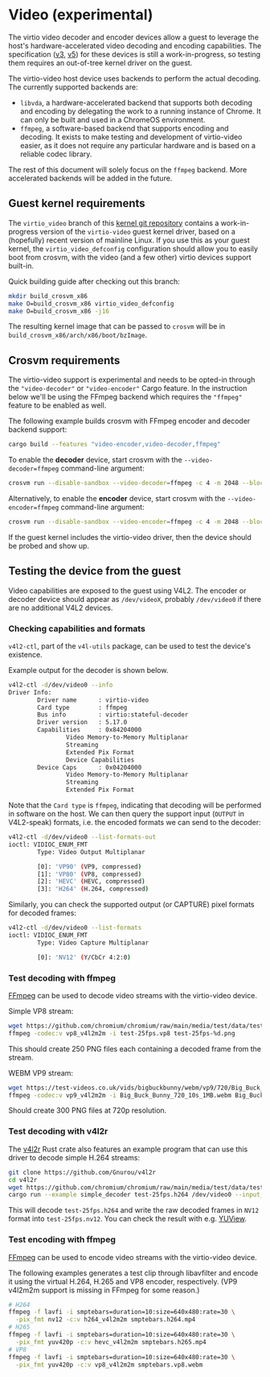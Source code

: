 # Video (experimental)

The virtio video decoder and encoder devices allow a guest to leverage the host's
hardware-accelerated video decoding and encoding capabilities. The specification ([v3], [v5]) for
these devices is still a work-in-progress, so testing them requires an out-of-tree kernel driver on
the guest.

The virtio-video host device uses backends to perform the actual decoding. The currently supported
backends are:

- `libvda`, a hardware-accelerated backend that supports both decoding and encoding by delegating
  the work to a running instance of Chrome. It can only be built and used in a ChromeOS environment.
- `ffmpeg`, a software-based backend that supports encoding and decoding. It exists to make testing
  and development of virtio-video easier, as it does not require any particular hardware and is
  based on a reliable codec library.

The rest of this document will solely focus on the `ffmpeg` backend. More accelerated backends will
be added in the future.

## Guest kernel requirements

The `virtio_video` branch of this [kernel git repository](https://github.com/Gnurou/linux) contains
a work-in-progress version of the `virtio-video` guest kernel driver, based on a (hopefully) recent
version of mainline Linux. If you use this as your guest kernel, the `virtio_video_defconfig`
configuration should allow you to easily boot from crosvm, with the video (and a few other) virtio
devices support built-in.

Quick building guide after checking out this branch:

```sh
mkdir build_crosvm_x86
make O=build_crosvm_x86 virtio_video_defconfig
make O=build_crosvm_x86 -j16
```

The resulting kernel image that can be passed to `crosvm` will be in
`build_crosvm_x86/arch/x86/boot/bzImage`.

## Crosvm requirements

The virtio-video support is experimental and needs to be opted-in through the `"video-decoder"` or
`"video-encoder"` Cargo feature. In the instruction below we'll be using the FFmpeg backend which
requires the `"ffmpeg"` feature to be enabled as well.

The following example builds crosvm with FFmpeg encoder and decoder backend support:

```sh
cargo build --features "video-encoder,video-decoder,ffmpeg"
```

To enable the **decoder** device, start crosvm with the `--video-decoder=ffmpeg` command-line
argument:

```sh
crosvm run --disable-sandbox --video-decoder=ffmpeg -c 4 -m 2048 --block /path/to/disk.img,root --serial type=stdout,hardware=virtio-console,console=true,stdin=true /path/to/bzImage
```

Alternatively, to enable the **encoder** device, start crosvm with the `--video-encoder=ffmpeg`
command-line argument:

```sh
crosvm run --disable-sandbox --video-encoder=ffmpeg -c 4 -m 2048 --block /path/to/disk.img,root --serial type=stdout,hardware=virtio-console,console=true,stdin=true /path/to/bzImage
```

If the guest kernel includes the virtio-video driver, then the device should be probed and show up.

## Testing the device from the guest

Video capabilities are exposed to the guest using V4L2. The encoder or decoder device should appear
as `/dev/videoX`, probably `/dev/video0` if there are no additional V4L2 devices.

### Checking capabilities and formats

`v4l2-ctl`, part of the `v4l-utils` package, can be used to test the device's existence.

Example output for the decoder is shown below.

```sh
v4l2-ctl -d/dev/video0 --info
Driver Info:
        Driver name      : virtio-video
        Card type        : ffmpeg
        Bus info         : virtio:stateful-decoder
        Driver version   : 5.17.0
        Capabilities     : 0x84204000
                Video Memory-to-Memory Multiplanar
                Streaming
                Extended Pix Format
                Device Capabilities
        Device Caps      : 0x04204000
                Video Memory-to-Memory Multiplanar
                Streaming
                Extended Pix Format
```

Note that the `Card type` is `ffmpeg`, indicating that decoding will be performed in software on the
host. We can then query the support input (`OUTPUT` in V4L2-speak) formats, i.e. the encoded formats
we can send to the decoder:

```sh
v4l2-ctl -d/dev/video0 --list-formats-out
ioctl: VIDIOC_ENUM_FMT
        Type: Video Output Multiplanar

        [0]: 'VP90' (VP9, compressed)
        [1]: 'VP80' (VP8, compressed)
        [2]: 'HEVC' (HEVC, compressed)
        [3]: 'H264' (H.264, compressed)
```

Similarly, you can check the supported output (or CAPTURE) pixel formats for decoded frames:

```sh
v4l2-ctl -d/dev/video0 --list-formats
ioctl: VIDIOC_ENUM_FMT
        Type: Video Capture Multiplanar

        [0]: 'NV12' (Y/CbCr 4:2:0)
```

### Test decoding with ffmpeg

[FFmpeg](https://ffmpeg.org/) can be used to decode video streams with the virtio-video device.

Simple VP8 stream:

```sh
wget https://github.com/chromium/chromium/raw/main/media/test/data/test-25fps.vp8
ffmpeg -codec:v vp8_v4l2m2m -i test-25fps.vp8 test-25fps-%d.png
```

This should create 250 PNG files each containing a decoded frame from the stream.

WEBM VP9 stream:

```sh
wget https://test-videos.co.uk/vids/bigbuckbunny/webm/vp9/720/Big_Buck_Bunny_720_10s_1MB.webm
ffmpeg -codec:v vp9_v4l2m2m -i Big_Buck_Bunny_720_10s_1MB.webm Big_Buck_Bunny-%d.png
```

Should create 300 PNG files at 720p resolution.

### Test decoding with v4l2r

The [v4l2r](https://github.com/Gnurou/v4l2r) Rust crate also features an example program that can
use this driver to decode simple H.264 streams:

```sh
git clone https://github.com/Gnurou/v4l2r
cd v4l2r
wget https://github.com/chromium/chromium/raw/main/media/test/data/test-25fps.h264
cargo run --example simple_decoder test-25fps.h264 /dev/video0 --input_format h264 --save test-25fps.nv12
```

This will decode `test-25fps.h264` and write the raw decoded frames in `NV12` format into
`test-25fps.nv12`. You can check the result with e.g. [YUView](https://github.com/IENT/YUView).

### Test encoding with ffmpeg

[FFmpeg](https://ffmpeg.org/) can be used to encode video streams with the virtio-video device.

The following examples generates a test clip through libavfilter and encode it using the virtual
H.264, H.265 and VP8 encoder, respectively. (VP9 v4l2m2m support is missing in FFmpeg for some
reason.)

```sh
# H264
ffmpeg -f lavfi -i smptebars=duration=10:size=640x480:rate=30 \
  -pix_fmt nv12 -c:v h264_v4l2m2m smptebars.h264.mp4
# H265
ffmpeg -f lavfi -i smptebars=duration=10:size=640x480:rate=30 \
  -pix_fmt yuv420p -c:v hevc_v4l2m2m smptebars.h265.mp4
# VP8
ffmpeg -f lavfi -i smptebars=duration=10:size=640x480:rate=30 \
  -pix_fmt yuv420p -c:v vp8_v4l2m2m smptebars.vp8.webm
```

[v3]: https://markmail.org/message/dmw3pr4fuajvarth
[v5]: https://markmail.org/message/zqxmuf5x7aosbmmm
